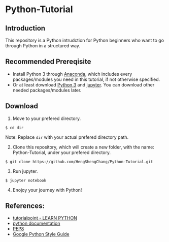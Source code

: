 # Python-Tutorial

## Introduction 
This repository is a Python intrudction for Python beginners who want to go through Python in a structured way.

## Recommended Prereqisite
- Install Python 3 through [Anaconda](https://www.anaconda.com/download), which includes every packages/modules you need in this tutorial, if not otherwise specified.
- Or at least download [Python 3](https://www.python.org/downloads/) and [jupyter](http://jupyter.readthedocs.io/en/latest/install.html). You can download other needed packages/modules later.

## Download
1. Move to your prefered directory.
```
$ cd dir
```

Note: Replace `dir` with your actual prefered directory path.

2. Clone this repository, which will create a new folder, with the name: Python-Tutorial, under your prefered directory.
```
$ git clone https://github.com/HengShengChang/Python-Tutorial.git
```

3. Run jupyter.
```
$ jupyter notebook
```

4. Enojoy your journey with Python!


## References:
- [tutorialpoint - LEARN PYTHON](https://www.tutorialspoint.com/python/index.htm)
- [python documentation](https://docs.python.org/3/library/)
- [PEP8](https://www.python.org/dev/peps/pep-0008/)
- [Google Python Style Guide](https://google.github.io/styleguide/pyguide.html)



